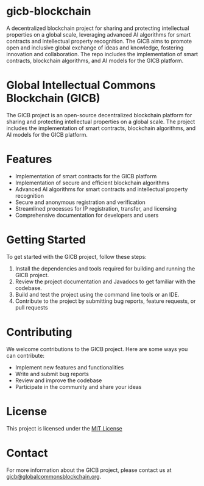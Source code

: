# gicb-blockchain 

A decentralized blockchain project for sharing and protecting intellectual properties on a global scale, leveraging advanced AI algorithms for smart contracts and intellectual property recognition. The GICB aims to promote open and inclusive global exchange of ideas and knowledge, fostering innovation and collaboration. The repo includes the implementation of smart contracts, blockchain algorithms, and AI models for the GICB platform.

# Global Intellectual Commons Blockchain (GICB)

The GICB project is an open-source decentralized blockchain platform for sharing and protecting intellectual properties on a global scale. The project includes the implementation of smart contracts, blockchain algorithms, and AI models for the GICB platform.

# Features

- Implementation of smart contracts for the GICB platform
- Implementation of secure and efficient blockchain algorithms
- Advanced AI algorithms for smart contracts and intellectual property recognition
- Secure and anonymous registration and verification
- Streamlined processes for IP registration, transfer, and licensing
- Comprehensive documentation for developers and users

# Getting Started

To get started with the GICB project, follow these steps:

1. Install the dependencies and tools required for building and running the GICB project.
2. Review the project documentation and Javadocs to get familiar with the codebase.
3. Build and test the project using the command line tools or an IDE.
4. Contribute to the project by submitting bug reports, feature requests, or pull requests

# Contributing

We welcome contributions to the GICB project. Here are some ways you can contribute:

- Implement new features and functionalities
- Write and submit bug reports
- Review and improve the codebase
- Participate in the community and share your ideas

# License

This project is licensed under the [MIT License](LICENSE.md) 

# Contact

For more information about the GICB project, please contact us at gicb@globalcommonsblockchain.org.

